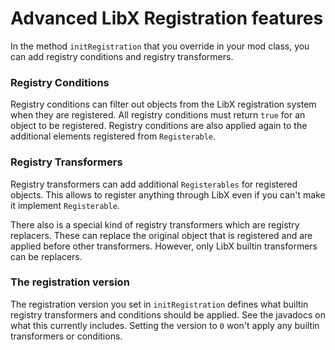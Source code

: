 # Advanced LibX Registration features

In the method `initRegistration` that you override in your mod class, you can add registry conditions and registry transformers.

### Registry Conditions

Registry conditions can filter out objects from the LibX registration system when they are registered.
All registry conditions must return `true` for an object to be registered.
Registry conditions are also applied again to the additional elements registered from `Registerable`.

### Registry Transformers

Registry transformers can add additional `Registerables` for registered objects.
This allows to register anything through LibX even if you can't make it implement `Registerable`.

There also is a special kind of registry transformers which are registry replacers. These can replace the original object that is registered and are applied before other transformers. However, only LibX builtin transformers can be replacers.

### The registration version

The registration version you set in `initRegistration` defines what builtin registry transformers and conditions should be applied. See the javadocs on what this currently includes.
Setting the version to `0` won't apply any builtin transformers or conditions.
